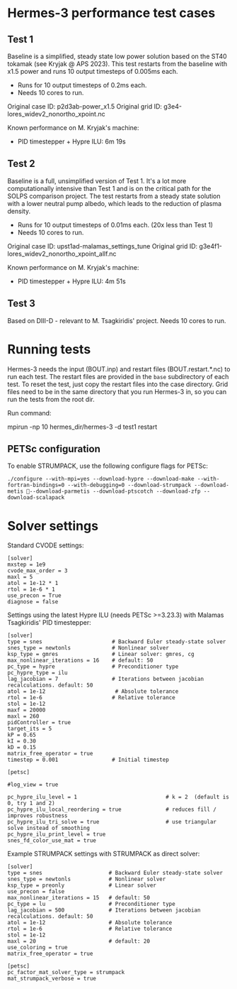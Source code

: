 # Hermes-3 performance test cases

## Test 1
Baseline is a simplified, steady state low power solution based on the ST40 tokamak (see Kryjak @ APS 2023). 
This test restarts from the baseline with x1.5 power and runs 10 output timesteps of 0.005ms each.

- Runs for 10 output timesteps of 0.2ms each.
- Needs 10 cores to run.

Original case ID: p2d3ab-power_x1.5
Original grid ID: g3e4-lores_widev2_nonortho_xpoint.nc

Known performance on M. Kryjak's machine:
 - PID timestepper + Hypre ILU: 6m 19s

## Test 2
Baseline is a full, unsimplified version of Test 1. It's a lot more computationally intensive than Test 1 
and is on the critical path for the SOLPS comparison project. The test restarts from a steady state solution
with a lower neutral pump albedo, which leads to the reduction of plasma density.

- Runs for 10 output timesteps of 0.01ms each. (20x less than Test 1)
- Needs 10 cores to run.

Original case ID: upst1ad-malamas_settings_tune
Original grid ID: g3e4f1-lores_widev2_nonortho_xpoint_allf.nc

Known performance on M. Kryjak's machine:
 - PID timestepper + Hypre ILU: 4m 51s

## Test 3
Based on DIII-D - relevant to M. Tsagkiridis' project. Needs 10 cores to run.

# Running tests
Hermes-3 needs the input (BOUT.inp) and restart files (BOUT.restart.*.nc) to run each test. The restart files are provided in the `base` subdirectory of each test. To reset the test, just copy the restart files into the case directory. Grid files need to be in the same directory that you run Hermes-3 in, so you can run the tests from the root dir.

Run command:

mpirun -np 10 hermes_dir/hermes-3 -d test1 restart


## PETSc configuration
To enable STRUMPACK, use the following configure flags for PETSc:

```
./configure --with-mpi=yes --download-hypre --download-make --with-fortran-bindings=0 --with-debugging=0 --download-strumpack --download-metis --download-parmetis --download-ptscotch --download-zfp --download-scalapack
```

# Solver settings

Standard CVODE settings:

```
[solver]
mxstep = 1e9
cvode_max_order = 3
maxl = 5
atol = 1e-12 * 1
rtol = 1e-6 * 1
use_precon = True
diagnose = false
```

Settings using the latest Hypre ILU (needs PETSc >=3.23.3) with Malamas Tsagkiridis' PID timestepper:

```
[solver]
type = snes                      # Backward Euler steady-state solver
snes_type = newtonls             # Nonlinear solver
ksp_type = gmres                 # Linear solver: gmres, cg
max_nonlinear_iterations = 16    # default: 50
pc_type = hypre                  # Preconditioner type
pc_hypre_type = ilu         
lag_jacobian = 7                 # Iterations between jacobian recalculations. default: 50
atol = 1e-12                      # Absolute tolerance
rtol = 1e-6                      # Relative tolerance
stol = 1e-12
maxf = 20000
maxl = 260
pidController = true
target_its = 5
kP = 0.65
kI = 0.30
kD = 0.15
matrix_free_operator = true
timestep = 0.001                 # Initial timestep

[petsc]

#log_view = true
                                    
pc_hypre_ilu_level = 1                            # k = 2  (default is 0, try 1 and 2)
pc_hypre_ilu_local_reordering = true              # reduces fill / improves robustness
pc_hypre_ilu_tri_solve = true                     # use triangular solve instead of smoothing
pc_hypre_ilu_print_level = true
snes_fd_color_use_mat = true
```

Example STRUMPACK settings with STRUMPACK as direct solver:

```
[solver]
type = snes                     # Backward Euler steady-state solver
snes_type = newtonls            # Nonlinear solver
ksp_type = preonly              # Linear solver
use_precon = false
max_nonlinear_iterations = 15   # default: 50
pc_type = lu                    # Preconditioner type
lag_jacobian = 500              # Iterations between jacobian recalculations. default: 50
atol = 1e-12                    # Absolute tolerance
rtol = 1e-6                     # Relative tolerance
stol = 1e-12
maxl = 20                       # default: 20
use_coloring = true
matrix_free_operator = true

[petsc]
pc_factor_mat_solver_type = strumpack
mat_strumpack_verbose = true
```


